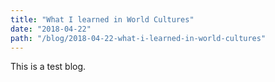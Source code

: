 ```yaml
---
title: "What I learned in World Cultures"
date: "2018-04-22"
path: "/blog/2018-04-22-what-i-learned-in-world-cultures"
---
```


This is a test blog. 
